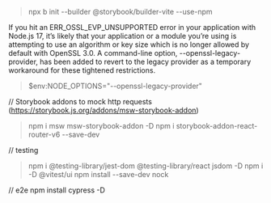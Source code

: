 > npx b init --builder @storybook/builder-vite --use-npm 

If you hit an ERR_OSSL_EVP_UNSUPPORTED error in your application with Node.js 17, it’s likely that your application or a module you’re using is attempting to use an algorithm or key size which is no longer allowed by default with OpenSSL 3.0. A command-line option, --openssl-legacy-provider, has been added to revert to the legacy provider as a temporary workaround for these tightened restrictions.

> $env:NODE_OPTIONS="--openssl-legacy-provider"

//  Storybook addons to mock http requests (https://storybook.js.org/addons/msw-storybook-addon)
> npm i msw msw-storybook-addon -D
> npm i storybook-addon-react-router-v6 --save-dev


// testing
> npm i @testing-library/jest-dom @testing-library/react jsdom -D
> npm i -D @vitest/ui
> npm install --save-dev nock

// e2e
npm install cypress -D